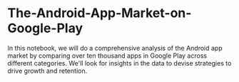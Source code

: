 # The-Android-App-Market-on-Google-Play
In this notebook, we will do a comprehensive analysis of the Android app market by comparing over ten thousand apps in Google Play across different categories. We'll look for insights in the data to devise strategies to drive growth and retention.
